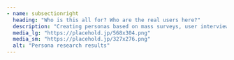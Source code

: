 ```yaml
---
- name: subsectionright
  heading: "Who is this all for? Who are the real users here?"
  description: "Creating personas based on mass surveys, user interviews, talking to everyone I can get my hands on and first-hand experience by becoming a student myself."
  media_lg: "https://placehold.jp/568x304.png"
  media_sm: "https://placehold.jp/327x276.png"
  alt: "Persona research results"
---
```

